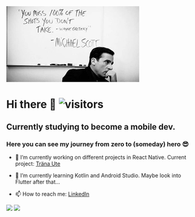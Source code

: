 <img src="king.jpeg" width="Michael Scott" width="100%" height="200px" />

# Hi there 👋 ![visitors](https://visitor-badge.glitch.me/badge?page_id=${hultmanoskar}.${hultmanoskar})
## Currently studying to become a mobile dev. 
### Here you can see my journey from zero to (someday) hero 😎


- 🔭 I’m currently working on different projects in React Native. Current project: [Träna Ute](https://github.com/hultmanoskar/TranaUte-app) 

- 🌱 I’m currently learning Kotlin and Android Studio. Maybe look into Flutter after that...
- 📫 How to reach me: [LinkedIn](https://www.linkedin.com/in/oskar-hultman/) 

<img height="180em" src="https://github-readme-stats.vercel.app/api?username=hultmanoskar&show_icons=true&hide_border=true&&count_private=true&include_all_commits=true" /> <img height="180em" src="https://github-readme-stats.vercel.app/api/top-langs/?username=hultmanoskar&theme=theme" /> 


